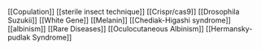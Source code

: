 [[Copulation]]
[[sterile insect technique]]
[[Crispr/cas9]]
[[Drosophila Suzukii]]
[[White Gene]]
[[Melanin]]
[[Chediak-Higashi syndrome]]
[[albinism]]
[[Rare Diseases]]
[[Oculocutaneous Albinism]]
[[Hermansky-pudlak Syndrome]]
